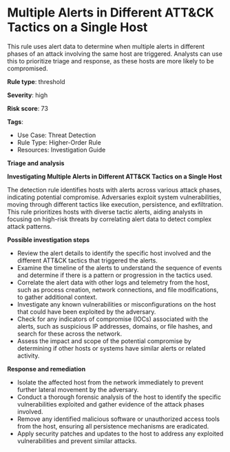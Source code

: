 # Multiple Alerts in Different ATT&CK Tactics on a Single Host

This rule uses alert data to determine when multiple alerts in different phases of an attack involving the same host are triggered. Analysts can use this to prioritize triage and response, as these hosts are more likely to be compromised.

**Rule type**: threshold

**Severity**: high

**Risk score**: 73

**Tags**:

- Use Case: Threat Detection
- Rule Type: Higher-Order Rule
- Resources: Investigation Guide

**Triage and analysis**

**Investigating Multiple Alerts in Different ATT&CK Tactics on a Single Host**

The detection rule identifies hosts with alerts across various attack phases, indicating potential compromise. Adversaries exploit system vulnerabilities, moving through different tactics like execution, persistence, and exfiltration. This rule prioritizes hosts with diverse tactic alerts, aiding analysts in focusing on high-risk threats by correlating alert data to detect complex attack patterns.

**Possible investigation steps**

- Review the alert details to identify the specific host involved and the different ATT&CK tactics that triggered the alerts.
- Examine the timeline of the alerts to understand the sequence of events and determine if there is a pattern or progression in the tactics used.
- Correlate the alert data with other logs and telemetry from the host, such as process creation, network connections, and file modifications, to gather additional context.
- Investigate any known vulnerabilities or misconfigurations on the host that could have been exploited by the adversary.
- Check for any indicators of compromise (IOCs) associated with the alerts, such as suspicious IP addresses, domains, or file hashes, and search for these across the network.
- Assess the impact and scope of the potential compromise by determining if other hosts or systems have similar alerts or related activity.

**Response and remediation**

- Isolate the affected host from the network immediately to prevent further lateral movement by the adversary.
- Conduct a thorough forensic analysis of the host to identify the specific vulnerabilities exploited and gather evidence of the attack phases involved.
- Remove any identified malicious software or unauthorized access tools from the host, ensuring all persistence mechanisms are eradicated.
- Apply security patches and updates to the host to address any exploited vulnerabilities and prevent similar attacks.

